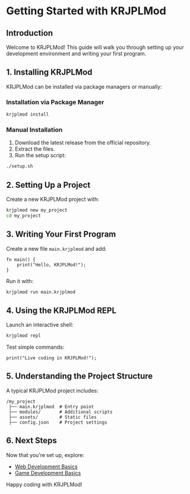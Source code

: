 # Getting Started with KRJPLMod

## Introduction
Welcome to KRJPLMod! This guide will walk you through setting up your development environment and writing your first program.

## 1. Installing KRJPLMod
KRJPLMod can be installed via package managers or manually:

### Installation via Package Manager
```bash
krjplmod install
```

### Manual Installation
1. Download the latest release from the official repository.
2. Extract the files.
3. Run the setup script:
```bash
./setup.sh
```

## 2. Setting Up a Project
Create a new KRJPLMod project with:
```bash
krjplmod new my_project
cd my_project
```

## 3. Writing Your First Program
Create a new file `main.krjplmod` and add:
```krjplmod
fn main() {
    print("Hello, KRJPLMod!");
}
```
Run it with:
```bash
krjplmod run main.krjplmod
```

## 4. Using the KRJPLMod REPL
Launch an interactive shell:
```bash
krjplmod repl
```
Test simple commands:
```krjplmod
print("Live coding in KRJPLMod!");
```

## 5. Understanding the Project Structure
A typical KRJPLMod project includes:
```
/my_project
 ├── main.krjplmod  # Entry point
 ├── modules/       # Additional scripts
 ├── assets/        # Static files
 ├── config.json    # Project settings
```

## 6. Next Steps
Now that you’re set up, explore:
- [Web Development Basics](web_dev_basics.md)
- [Game Development Basics](game_dev_basics.md)

Happy coding with KRJPLMod!

